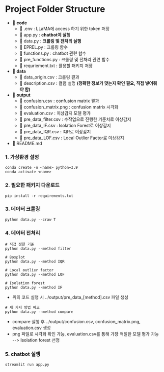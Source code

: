 # Project Folder Structure

- 📂 **code**
  - 📄 .env : LLaMA에 access 하기 위한 token 저장
  - 📄 app.py : **chatbot이 실행** 
  - 📄 data.py : **크롤링 및 전처리 실행**
  - 📄 EPREL.py : 크롤링 함수
  - 📄 functions.py : chatbot 관련 함수
  - 📄 pre_functions.py : 크롤링 및 전처리 관련 함수
  - 📄 requriement.txt : 활용할 패키지 저장
- 📂 **data**
  - 📄 data_origin.csv : 크롤링 결과
  - 📄 description.csv : 컬럼 설명 **(정확한 정보가 맞는지 확인 필요, 직접 넣어줘야 함)**
- 📂 **output**
  - 📄 confusion.csv : confusion matrix 결과
  - 📄 confusion_matrix.png : confusion matrix 시각화
  - 📄 evaluation.csv : 이상감지 모델 평가
  - 📄 pre_data_filter.csv : 수작업으로 진행한 기준치로 이상감지
  - 📄 pre_data_IF.csv : Isolation Forest로 이상감지
  - 📄 pre_data_IQR.csv : IQR로 이상감지
  - 📄 pre_data_LOF.csv : Local Outlier Factor로 이상감지
- 📄 README.md


### 1. 가상환경 설정
```
conda create -n <name> python=3.9
conda activate <name>
```
### 2. 필요한 패키지 다운로드 
```
pip install -r requirements.txt
```
### 3. 데이터 크롤링
```
python data.py --craw T
```

### 4. 데이터 전처리
```
# 직접 정한 기준
python data.py --method filter
```
```
# Boxplot
python data.py --method IQR
```
```
# Local outlier factor
python data.py --method LOF
```
```
# Isolation forest
python data.py --method IF
```
- 위의 코드 실행 시 ../output/pre_data_[method].csv 파일 생성
```
# 세 가지 방법 비교
python data.py --method compare
```
- compare 실행 후 ../output/confusion.csv, confusion_matrix.png, evaluation.csv 생성
- png 파일로 시각화 확인 가능, evaluation.csv를 통해 가장 적절한 모델 평가 가능 --> Isolation forest 선정
### 5. chatbot 실행
```
streamlit run app.py
```
